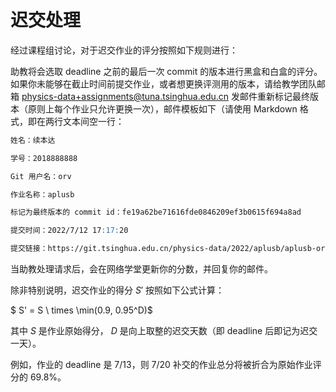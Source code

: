 # 迟交处理

经过课程组讨论，对于迟交作业的评分按照如下规则进行：

助教将会选取 deadline 之前的最后一次 commit 的版本进行黑盒和白盒的评分。如果你未能够在截止时间前提交作业，或者想更换评测用的版本，请给教学团队邮箱 <physics-data+assignments@tuna.tsinghua.edu.cn> 发邮件重新标记最终版本（原则上每个作业只允许更换一次），邮件模板如下（请使用 Markdown 格式，即在两行文本间空一行：

```markdown
姓名：续本达

学号：2018888888

Git 用户名：orv

作业名称：aplusb

标记为最终版本的 commit id：fe19a62be71616fde0846209ef3b0615f694a8ad

提交时间：2022/7/12 17:17:20

提交链接：https://git.tsinghua.edu.cn/physics-data/2022/aplusb/aplusb-orv/-/commit/fe19a62be71616fde0846209ef3b0615f694a8ad
```

当助教处理请求后，会在网络学堂更新你的分数，并回复你的邮件。

除非特别说明，迟交作业的得分 $S'$ 按照如下公式计算：

$ S' = S \ times \min\(0.9, 0.95^D\)$

其中 $S$ 是作业原始得分， $D$ 是向上取整的迟交天数（即 deadline 后即记为迟交一天）。

例如，作业的 deadline 是 7/13，则 7/20 补交的作业总分将被折合为原始作业评分的 $69.8\%$。
